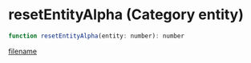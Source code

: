 # resetEntityAlpha (Category entity)

```js
function resetEntityAlpha(entity: number): number
```

[filename](resetEntityAlpha_m.md ':include')